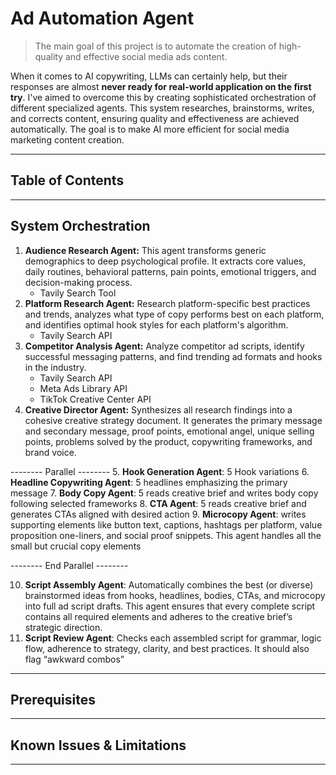 # Ad Automation Agent

> The main goal of this project is to automate the creation of high-quality and effective social media ads content.

When it comes to AI copywriting, LLMs can certainly help, but their responses are almost **never ready for real-world application on the first try**. I've aimed to overcome this by creating sophisticated orchestration of different specialized agents. This system researches, brainstorms, writes, and corrects content, ensuring quality and effectiveness are achieved automatically. The goal is to make AI more efficient for social media marketing content creation.

---
## Table of Contents

---
## System Orchestration

1. **Audience Research Agent:** This agent transforms generic demographics to deep psychological profile. It extracts core values, daily routines, behavioral patterns, pain points, emotional triggers, and decision-making process.
    - Tavily Search Tool
2. **Platform Research Agent:** Research platform-specific best practices and trends, analyzes what type of copy performs best on each platform, and identifies optimal hook styles for each platform's algorithm.
    - Tavily Search API
3. **Competitor Analysis Agent:** Analyze competitor ad scripts, identify successful messaging patterns, and find trending ad formats and hooks in the industry.
    - Tavily Search API
    - Meta Ads Library API
    - TikTok Creative Center API
4. **Creative Director Agent:** Synthesizes all research findings into a cohesive creative strategy document. It generates the primary message and secondary message, proof points, emotional angel, unique selling points, problems solved by the product, copywriting frameworks, and brand voice.

-------- Parallel --------
5. **Hook Generation Agent**: 5 Hook variations
6. **Headline Copywriting Agent**: 5 headlines emphasizing the primary message
7. **Body Copy Agent**: 5 reads creative brief and writes body copy following selected frameworks
8. **CTA Agent**: 5 reads creative brief and generates CTAs aligned with desired action
9. **Microcopy Agent**: writes supporting elements like button text, captions, hashtags per platform, value proposition one-liners, and social proof snippets. This agent handles all the small but crucial copy elements

-------- End Parallel --------

10. **Script Assembly Agent**: Automatically combines the best (or diverse) brainstormed ideas from hooks, headlines, bodies, CTAs, and microcopy into full ad script drafts. This agent ensures that every complete script contains all required elements and adheres to the creative brief’s strategic direction.
11. **Script Review Agent**: Checks each assembled script for grammar, logic flow, adherence to strategy, clarity, and best practices. It should also flag “awkward combos”

---
## Prerequisites

---
## Known Issues & Limitations

---